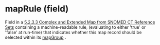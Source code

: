 # mapRule (field)

Field in a [5.2.3.3 Complex and Extended Map from SNOMED CT Reference Sets](../5.2.3.3-Complex-and-Extended-Map-from-SNOMED-CT-Reference-Sets_28739374.html) containing a machine-readable rule, (evaluating to either 'true' or 'false' at run-time) that indicates whether this map record should be selected within its [mapGroup](https://confluence.ihtsdotools.org/display/DOCGLOSS/mapGroup) .
